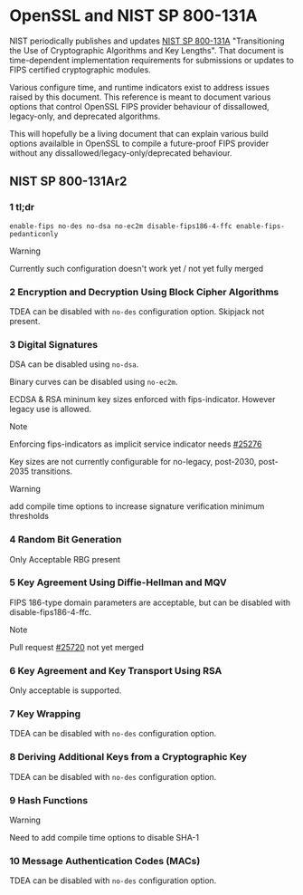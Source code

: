 OpenSSL and NIST SP 800-131A
============================

NIST periodically publishes and updates [NIST SP
800-131A](https://csrc.nist.gov/pubs/sp/800/131/a/r2/final)
"Transitioning the Use of Cryptographic Algorithms and Key
Lengths". That document is time-dependent implementation requirements
for submissions or updates to FIPS certified cryptographic modules.

Various configure time, and runtime indicators exist to address issues
raised by this document. This reference is meant to document various
options that control OpenSSL FIPS provider behaviour of dissallowed,
legacy-only, and deprecated algorithms.

This will hopefully be a living document that can explain various
build options availalble in OpenSSL to compile a future-proof FIPS
provider without any dissallowed/legacy-only/deprecated behaviour.

NIST SP 800-131Ar2
------------------

### 1 tl;dr

`enable-fips no-des no-dsa no-ec2m disable-fips186-4-ffc enable-fips-pedanticonly`

> [!WARNING]
> Currently such configuration doesn't work yet / not yet fully merged

### 2 Encryption and Decryption Using Block Cipher Algorithms

TDEA can be disabled with `no-des` configuration option.
Skipjack not present.

### 3 Digital Signatures

DSA can be disabled using `no-dsa`.

Binary curves can be disabled using `no-ec2m`.

ECDSA & RSA mininum key sizes enforced with fips-indicator. However
legacy use is allowed.

> [!NOTE]
> Enforcing fips-indicators as implicit service indicator needs [#25276](https://github.com/openssl/openssl/pull/25276)

Key sizes are not currently configurable for no-legacy, post-2030,
post-2035 transitions.

> [!WARNING]
> add compile time options to increase signature verification minimum thresholds

### 4 Random Bit Generation

Only Acceptable RBG present

### 5 Key Agreement Using Diffie-Hellman and MQV

FIPS 186-type domain parameters are acceptable, but can be disabled
with disable-fips186-4-ffc.

> [!NOTE]
> Pull request [#25720](https://github.com/openssl/openssl/pull/25720) not yet merged

### 6 Key Agreement and Key Transport Using RSA

Only acceptable is supported.

### 7 Key Wrapping

TDEA can be disabled with `no-des` configuration option.

### 8 Deriving Additional Keys from a Cryptographic Key

TDEA can be disabled with `no-des` configuration option.

### 9 Hash Functions

> [!WARNING]
> Need to add compile time options to disable SHA-1

### 10 Message Authentication Codes (MACs)

TDEA can be disabled with `no-des` configuration option.
